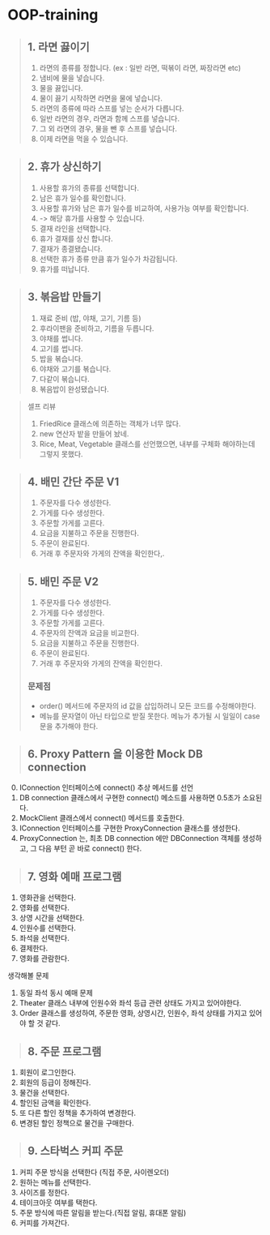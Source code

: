 # OOP-training

> ## 1. 라면 끓이기
> 1. 라면의 종류를 정합니다. (ex : 일반 라면, 떡볶이 라면, 짜장라면 etc)
> 2. 냄비에 물을 넣습니다.
> 3. 물을 끓입니다.
> 4. 물이 끓기 시작하면 라면을 물에 넣습니다.
> 5. 라면의 종류에 따라 스프를 넣는 순서가 다릅니다.
> 6. 일반 라면의 경우, 라면과 함께 스프를 넣습니다.
> 7. 그 외 라면의 경우, 물을 뺀 후 스프를 넣습니다. 
> 8. 이제 라면을 먹을 수 있습니다.


> ## 2. 휴가 상신하기
> 1. 사용할 휴가의 종류를 선택합니다.
> 2. 남은 휴가 일수를 확인합니다.
> 3. 사용할 휴가와 남은 휴가 일수를 비교하여, 사용가능 여부를 확인합니다.
> 4. -> 해당 휴가를 사용할 수 있습니다.
> 5. 결재 라인을 선택합니다.
> 6. 휴가 결재를 상신 합니다.
> 7. 결재가 종결됐습니다.
> 8. 선택한 휴가 종류 만큼 휴가 일수가 차감됩니다.
> 9. 휴가를 떠납니다.


> ## 3. 볶음밥 만들기
> 1. 재료 준비 (밥, 야채, 고기, 기름 등)
> 2. 후라이팬을 준비하고, 기름을 두릅니다.
> 3. 야채를 썹니다.
> 4. 고기를 썹니다.
> 5. 밥을 볶습니다.
> 6. 야채와 고기를 볶습니다.
> 7. 다같이 볶습니다.
> 8. 볶음밥이 완성됐습니다.

> 셀프 리뷰 
> 1) FriedRice 클래스에 의존하는 객체가 너무 많다.
> 2) new 연산자 밭을 만들어 놨네.
> 3) Rice, Meat, Vegetable 클래스를 선언했으면, 내부를 구체화 해야하는데 그렇지 못했다.


> ## 4. 배민 간단 주문 V1
> 1. 주문자를 다수 생성한다.
> 2. 가게를 다수 생성한다.
> 3. 주문할 가게를 고른다.
> 4. 요금을 지불하고 주문을 진행한다.
> 5. 주문이 완료된다.
> 6. 거래 후 주문자와 가게의 잔액을 확인한다,.


> ## 5. 배민 주문 V2
> 1. 주문자를 다수 생성한다.
> 2. 가게를 다수 생성한다.
> 3. 주문할 가게를 고른다.
> 4. 주문자의 잔액과 요금을 비교한다.
> 5. 요금을 지불하고 주문을 진행한다.
> 6. 주문이 완료된다.
> 7. 거래 후 주문자와 가게의 잔액을 확인한다.
> ### 문제점
> - order() 메서드에 주문자의 id 값을 삽입하려니 모든 코드를 수정해야한다.
> - 메뉴를 문자열이 아닌 타입으로 받질 못한다. 메뉴가 추가될 시 일일이 case 문을 추가해야 한다.


> ## 6. Proxy Pattern 을 이용한 Mock DB connection
0. IConnection 인터페이스에 connect() 추상 메서드를 선언
1. DB connection 클래스에서 구현한 connect() 메소드를 사용하면 0.5초가 소요된다.
2. MockClient 클래스에서 connect() 메서드를 호출한다.
3. IConnection 인터페이스를 구현한 ProxyConnection 클래스를 생성한다.
4. ProxyConnection 는, 최초 DB connection 에만 DBConnection 객체를 생성하고, 그 다음 부턴 곧 바로 connect() 한다.


> ## 7. 영화 예매 프로그램
1. 영화관을 선택한다.
2. 영화를 선택한다.
3. 상영 시간을 선택한다.
4. 인원수를 선택한다.
5. 좌석을 선택한다.
6. 결제한다.
7. 영화를 관람한다.

생각해볼 문제
1. 동일 좌석 동시 예매 문제
2. Theater 클래스 내부에 인원수와 좌석 등급 관련 상태도 가지고 있어야한다.
3. Order 클래스를 생성하여, 주문한 영화, 상영시간, 인원수, 좌석 상태를 가지고 있어야 할 것 같다.


> ## 8. 주문 프로그램
1. 회원이 로그인한다.
2. 회원의 등급이 정해진다.
3. 물건을 선택한다.
4. 할인된 금액을 확인한다.
5. 또 다른 할인 정책을 추가하여 변경한다.
6. 변경된 할인 정책으로 물건을 구매한다.

> ## 9. 스타벅스 커피 주문
1. 커피 주문 방식을 선택한다 (직접 주문, 사이렌오더)
2. 원하는 메뉴를 선택한다. 
3. 사이즈를 정한다. 
4. 테이크아웃 여부를 택한다.
5. 주문 방식에 따른 알림을 받는다.(직접 알림, 휴대폰 알림)
6. 커피를 가져간다. 